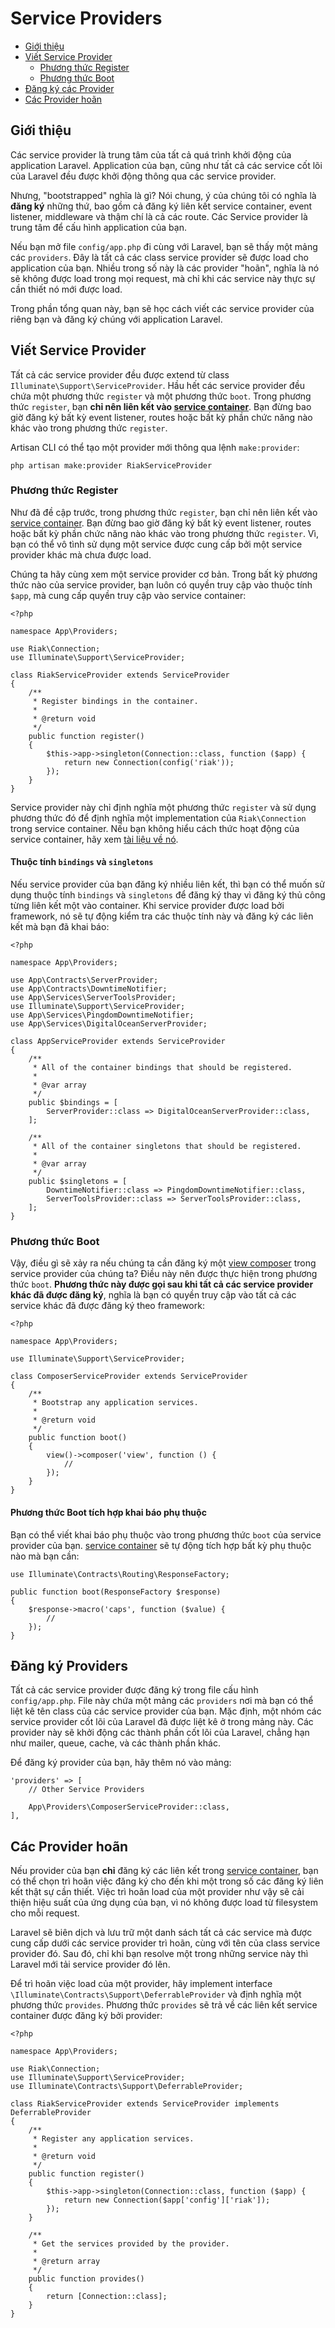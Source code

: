# Service Providers

- [Giới thiệu](#introduction)
- [Viết Service Provider](#writing-service-providers)
    - [Phương thức Register](#the-register-method)
    - [Phương thức Boot](#the-boot-method)
- [Đăng ký các Provider](#registering-providers)
- [Các Provider hoãn](#deferred-providers)

<a name="introduction"></a>
## Giới thiệu

Các service provider là trung tâm của tất cả quá trình khởi động của application Laravel. Application của bạn, cũng như tất cả các service cốt lõi của Laravel đều được khởi động thông qua các service provider.

Nhưng, "bootstrapped" nghĩa là gì? Nói chung, ý của chúng tôi có nghĩa là **đăng ký** những thứ, bao gồm cả đăng ký liên kết service container, event listener, middleware và thậm chí là cả các route. Các Service provider là trung tâm để cấu hình application của bạn.

Nếu bạn mở file `config/app.php` đi cùng với Laravel, bạn sẽ thấy một mảng các `providers`. Đây là tất cả các class service provider sẽ được load cho application của bạn. Nhiều trong số này là các provider "hoãn", nghĩa là nó sẽ không được load trong mọi request, mà chỉ khi các service này thực sự cần thiết nó mới được load.

Trong phần tổng quan này, bạn sẽ học cách viết các service provider của riêng bạn và đăng ký chúng với application Laravel.

<a name="writing-service-providers"></a>
## Viết Service Provider

Tất cả các service provider đều được extend từ class `Illuminate\Support\ServiceProvider`. Hầu hết các service provider đều chứa một phương thức `register` và một phương thức `boot`. Trong phương thức `register`, bạn **chỉ nên liên kết vào [service container](/docs/{{version}}/container)**. Bạn đừng bao giờ đăng ký bất kỳ event listener, routes hoặc bất kỳ phần chức năng nào khác vào trong phương thức `register`.

Artisan CLI có thể tạo một provider mới thông qua lệnh `make:provider`:

    php artisan make:provider RiakServiceProvider

<a name="the-register-method"></a>
### Phương thức Register

Như đã đề cập trước, trong phương thức `register`, bạn chỉ nên liên kết vào [service container](/docs/{{version}}/container). Bạn đừng bao giờ đăng ký bất kỳ event listener, routes hoặc bất kỳ phần chức năng nào khác vào trong phương thức `register`. Vì, bạn có thể vô tình sử dụng một service được cung cấp bởi một service provider khác mà chưa được load.

Chúng ta hãy cùng xem một service provider cơ bản. Trong bất kỳ phương thức nào của service provider, bạn luôn có quyền truy cập vào thuộc tính `$app`, mà cung cấp quyền truy cập vào service container:

    <?php

    namespace App\Providers;

    use Riak\Connection;
    use Illuminate\Support\ServiceProvider;

    class RiakServiceProvider extends ServiceProvider
    {
        /**
         * Register bindings in the container.
         *
         * @return void
         */
        public function register()
        {
            $this->app->singleton(Connection::class, function ($app) {
                return new Connection(config('riak'));
            });
        }
    }

Service provider này chỉ định nghĩa một phương thức `register` và sử dụng phương thức đó để định nghĩa một implementation của `Riak\Connection` trong service container. Nếu bạn không hiểu cách thức hoạt động của service container, hãy xem [tài liệu về nó](/docs/{{version}}/container).

#### Thuộc tính `bindings` và `singletons`

Nếu service provider của bạn đăng ký nhiều liên kết, thì bạn có thể muốn sử dụng thuộc tính `bindings` và `singletons` để đăng ký thay vì đăng ký thủ công từng liên kết một vào container. Khi service provider được load bởi framework, nó sẽ tự động kiểm tra các thuộc tính này và đăng ký các liên kết mà bạn đã khai báo:

    <?php

    namespace App\Providers;

    use App\Contracts\ServerProvider;
    use App\Contracts\DowntimeNotifier;
    use App\Services\ServerToolsProvider;
    use Illuminate\Support\ServiceProvider;
    use App\Services\PingdomDowntimeNotifier;
    use App\Services\DigitalOceanServerProvider;

    class AppServiceProvider extends ServiceProvider
    {
        /**
         * All of the container bindings that should be registered.
         *
         * @var array
         */
        public $bindings = [
            ServerProvider::class => DigitalOceanServerProvider::class,
        ];

        /**
         * All of the container singletons that should be registered.
         *
         * @var array
         */
        public $singletons = [
            DowntimeNotifier::class => PingdomDowntimeNotifier::class,
            ServerToolsProvider::class => ServerToolsProvider::class,
        ];
    }

<a name="the-boot-method"></a>
### Phương thức Boot

Vậy, điều gì sẽ xảy ra nếu chúng ta cần đăng ký một [view composer](/docs/{{version}}/views#view-composers) trong service provider của chúng ta? Điều này nên được thực hiện trong phương thức `boot`. **Phương thức này được gọi sau khi tất cả các service provider khác đã được đăng ký**, nghĩa là bạn có quyền truy cập vào tất cả các service khác đã được đăng ký theo framework:

    <?php

    namespace App\Providers;

    use Illuminate\Support\ServiceProvider;

    class ComposerServiceProvider extends ServiceProvider
    {
        /**
         * Bootstrap any application services.
         *
         * @return void
         */
        public function boot()
        {
            view()->composer('view', function () {
                //
            });
        }
    }

#### Phương thức Boot tích hợp khai báo phụ thuộc

Bạn có thể viết khai báo phụ thuộc vào trong phương thức `boot` của service provider của bạn. [service container](/docs/{{version}}/container) sẽ tự động tích hợp bất kỳ phụ thuộc nào mà bạn cần:

    use Illuminate\Contracts\Routing\ResponseFactory;

    public function boot(ResponseFactory $response)
    {
        $response->macro('caps', function ($value) {
            //
        });
    }

<a name="registering-providers"></a>
## Đăng ký Providers

Tất cả các service provider được đăng ký trong file cấu hình `config/app.php`. File này chứa một mảng các `providers` nơi mà bạn có thể liệt kê tên class của các service provider của bạn. Mặc định, một nhóm các service provider cốt lõi của Laravel đã được liệt kê ở trong mảng này. Các provider này sẽ khởi động các thành phần cốt lõi của Laravel, chẳng hạn như mailer, queue, cache, và các thành phần khác.

Để đăng ký provider của bạn, hãy thêm nó vào mảng:

    'providers' => [
        // Other Service Providers

        App\Providers\ComposerServiceProvider::class,
    ],

<a name="deferred-providers"></a>
## Các Provider hoãn

Nếu provider của bạn **chỉ** đăng ký các liên kết trong [service container](/docs/{{version}}/container), bạn có thể chọn trì hoãn việc đăng ký cho đến khi một trong số các đăng ký liên kết thật sự cần thiết. Việc trì hoãn load của một provider như vậy sẽ cải thiện hiệu suất của ứng dụng của bạn, vì nó không được load từ filesystem cho mỗi request.

Laravel sẽ biên dịch và lưu trữ một danh sách tất cả các service mà được cung cấp dưới các service provider trì hoãn, cùng với tên của class service provider đó. Sau đó, chỉ khi bạn resolve một trong những service này thì Laravel mới tải service provider đó lên.

Để trì hoãn việc load của một provider, hãy implement interface `\Illuminate\Contracts\Support\DeferrableProvider` và định nghĩa một phương thức `provides`. Phương thức `provides` sẽ trả về các liên kết service container được đăng ký bởi provider:

    <?php

    namespace App\Providers;

    use Riak\Connection;
    use Illuminate\Support\ServiceProvider;
    use Illuminate\Contracts\Support\DeferrableProvider;

    class RiakServiceProvider extends ServiceProvider implements DeferrableProvider
    {
        /**
         * Register any application services.
         *
         * @return void
         */
        public function register()
        {
            $this->app->singleton(Connection::class, function ($app) {
                return new Connection($app['config']['riak']);
            });
        }

        /**
         * Get the services provided by the provider.
         *
         * @return array
         */
        public function provides()
        {
            return [Connection::class];
        }
    }
